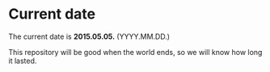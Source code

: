 # Current date

The current date is **2015.05.05.** (YYYY.MM.DD.)

This repository will be good when the world ends, so we will know how long it lasted.
